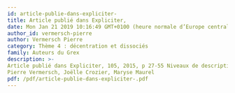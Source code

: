 ```yaml
---
id: article-publie-dans-expliciter-
title: Article publié dans Expliciter, 
date: Mon Jan 21 2019 10:16:49 GMT+0100 (heure normale d’Europe centrale)
author_id: vermersch-pierre
author: Vermersch Pierre
category: Thème 4 : décentration et dissociés
family: Auteurs du Grex
description: >-
Article publié dans Expliciter, 105, 2015, p 27-55 Niveaux de description et explicitation d’un vécu de choix. D’une intention éveillante à son résultat
Pierre Vermersch, Joëlle Crozier, Maryse Maurel 
pdf: /pdf/article-publie-dans-expliciter-.pdf
---
```

